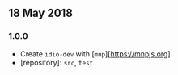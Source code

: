 ## 18 May 2018

### 1.0.0

- Create `idio-dev` with [`mnp`][https://mnpjs.org]
- [repository]: `src`, `test`
